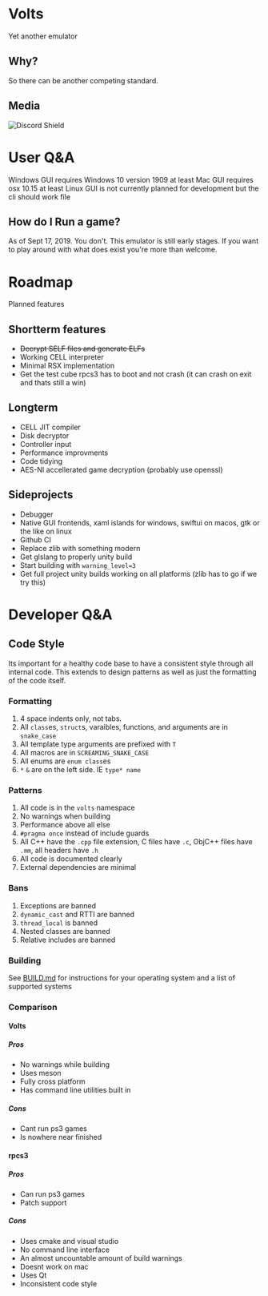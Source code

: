 # Volts
Yet another emulator

## Why?
So there can be another competing standard.

## Media
![Discord Shield](https://discordapp.com/api/guilds/578380242888949760/widget.png?style=shield)

# User Q&A

Windows GUI requires Windows 10 version 1909 at least
Mac GUI requires osx 10.15 at least
Linux GUI is not currently planned for development but the cli should work file

## How do I Run a game?

As of Sept 17, 2019. You don't. This emulator is still early stages.
If you want to play around with what does exist you're more than welcome.

# Roadmap

Planned features

## Shortterm features

* ~~Decrypt SELF files and generate ELFs~~
* Working CELL interpreter
* Minimal RSX implementation
* Get the test cube rpcs3 has to boot and not crash (it can crash on exit and thats still a win)

## Longterm

* CELL JIT compiler
* Disk decryptor
* Controller input
* Performance improvments
* Code tidying
* AES-NI accellerated game decryption (probably use openssl)

## Sideprojects

* Debugger
* Native GUI frontends, xaml islands for windows, swiftui on macos, gtk or the like on linux
* Github CI
* Replace zlib with something modern
* Get glslang to properly unity build
* Start building with `warning_level=3`
* Get full project unity builds working on all platforms (zlib has to go if we try this)

# Developer Q&A

## Code Style

Its important for a healthy code base to have a consistent style through all internal code.
This extends to design patterns as well as just the formatting of the code itself.

### Formatting

1. 4 space indents only, not tabs.
2. All `class`es, `struct`s, varaibles, functions, and arguments are in `snake_case`
3. All template type arguments are prefixed with `T`
4. All macros are in `SCREAMING_SNAKE_CASE`
5. All enums are `enum class`es
6. `*` `&` are on the left side. IE `type* name`

### Patterns

1. All code is in the `volts` namespace
2. No warnings when building
3. Performance above all else
4. `#pragma once` instead of include guards
5. All C++ have the `.cpp` file extension, C files have `.c`, ObjC++ files have `.mm`, all headers have `.h`
6. All code is documented clearly
7. External dependencies are minimal

### Bans

1. Exceptions are banned
2. `dynamic_cast` and RTTI are banned
3. `thread_local` is banned
4. Nested classes are banned
5. Relative includes are banned

### Building

See [BUILD.md](BUILD.md) for instructions for your operating system and a list of supported systems

### Comparison

#### Volts

##### Pros
- No warnings while building
- Uses meson
- Fully cross platform
- Has command line utilities built in

##### Cons
- Cant run ps3 games
- Is nowhere near finished

#### rpcs3

##### Pros
- Can run ps3 games
- Patch support

##### Cons
- Uses cmake and visual studio
- No command line interface
- An almost uncountable amount of build warnings
- Doesnt work on mac
- Uses Qt
- Inconsistent code style
